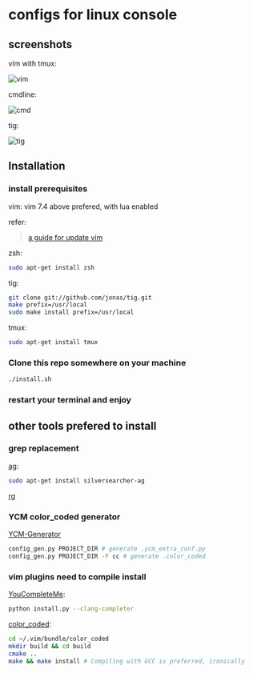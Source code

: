 # configs for linux console
## screenshots

vim with tmux:

![vim](https://github.com/shiftc/misc_config/blob/master/screenshots/vim-screen.png?raw=true)

cmdline:

![cmd](https://github.com/shiftc/misc_config/blob/master/screenshots/cmdline-screen.png?raw=true)

tig:

![tig](https://github.com/shiftc/misc_config/blob/master/screenshots/tig-screen.png?raw=true)

## Installation

### install prerequisites
vim:
vim 7.4 above prefered, with lua enabled

refer:
>[a guide for update vim](https://github.com/shiftc/vim_config/blob/master/update_vim.md)

zsh:
```sh
sudo apt-get install zsh
```

tig:
```sh
git clone git://github.com/jonas/tig.git
make prefix=/usr/local
sudo make install prefix=/usr/local
```

tmux:
```sh
sudo apt-get install tmux
```

### Clone this repo somewhere on your machine
```sh
./install.sh
```

### restart your terminal and enjoy


## other tools prefered to install

### grep replacement
[ag](https://github.com/ggreer/the_silver_searcher):
```sh
sudo apt-get install silversearcher-ag
```

[rg](https://github.com/BurntSushi/ripgrep)

### YCM color_coded generator
[YCM-Generator](https://github.com/rdnetto/YCM-Generator)
```sh
config_gen.py PROJECT_DIR # generate .ycm_extra_conf.py
config_gen.py PROJECT_DIR -F cc # generate .color_coded
```

### vim plugins need to compile install
[YouCompleteMe](https://github.com/Valloric/YouCompleteMe):
```sh
python install.py --clang-completer
```

[color_coded](https://github.com/jeaye/color_coded):
```sh
cd ~/.vim/bundle/color_coded
mkdir build && cd build
cmake ..
make && make install # Compiling with GCC is preferred, ironically
```
